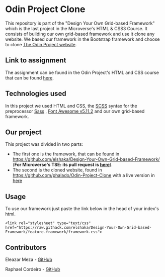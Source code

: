# Odin Project Clone

This repository is part of the "Design Your Own Grid-based Framework" which is the last project in the Microverse's HTML & CSS3 Course. It consists of building our own grid-based framework and use it clone any website. We based our framework in the Bootstrap framework and choose to clone [The Odin Project website](https://www.theodinproject.com/home).

## Link to assignment

The assignment can be found in the Odin Project's HTML and CSS course that can be found [here](https://www.theodinproject.com/courses/html5-and-css3/lessons/design-your-own-grid-based-framework).

## Technologies used

In this project we used HTML and CSS, the [SCSS](https://sass-lang.com/documentation/syntax) syntax for the preprocessor [Sass](https://sass-lang.com/) , [Font Awesome v5.11.2](https://fontawesome.com/changelog/latest) and our own grid-based framework.

## Our project

This project was divided in two parts:
* The first one is the framework, that can be found in https://github.com/elshaka/Design-Your-Own-Grid-based-Framework/ (**For Microverse's TSE: its pull request is [here](https://github.com/elshaka/Design-Your-Own-Grid-based-Framework/pull/1)**).
* The second is the cloned website, found in https://github.com/phalado/Odin-Project-Clone with a live version in [here](https://raw.githack.com/phalado/Odin-Project-Clone/master/index.html)

## Usage

To use our framework just paste the link below in the head of your index's html.

`<link rel="stylesheet" type="text/css" href="https://raw.githack.com/elshaka/Design-Your-Own-Grid-based-Framework/feature-framework/framework.css">` 

## Contributors

Eleazar Meza - [GitHub](https://github.com/elshaka)

Raphael Cordeiro - [GitHub](https://github.com/phalado)
